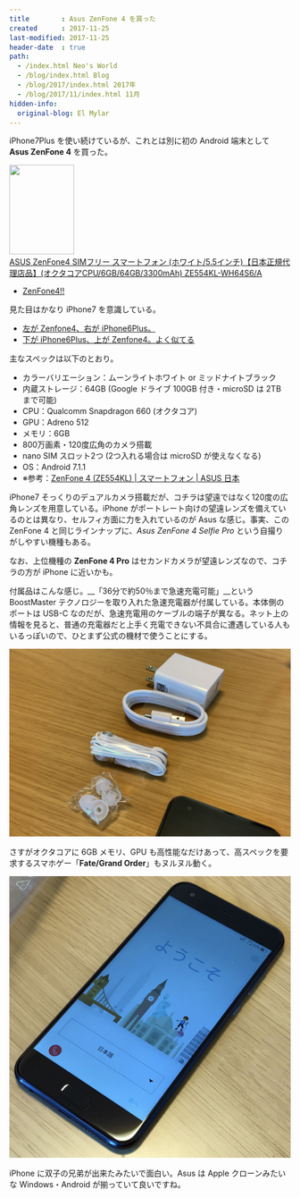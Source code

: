 ```yaml
---
title        : Asus ZenFone 4 を買った
created      : 2017-11-25
last-modified: 2017-11-25
header-date  : true
path:
  - /index.html Neo's World
  - /blog/index.html Blog
  - /blog/2017/index.html 2017年
  - /blog/2017/11/index.html 11月
hidden-info:
  original-blog: El Mylar
---
```


iPhone7Plus を使い続けているが、これとは別に初の Android 端末として __Asus ZenFone 4__ を買った。

<div class="ad-amazon">
  <div class="ad-amazon-image">
    <a href="https://www.amazon.co.jp/dp/B075L6XM9Z?tag=neos21-22&amp;linkCode=osi&amp;th=1&amp;psc=1">
      <img src="https://m.media-amazon.com/images/I/41BQOnZSVOL._SL160_.jpg" width="116" height="160">
    </a>
  </div>
  <div class="ad-amazon-info">
    <div class="ad-amazon-title">
      <a href="https://www.amazon.co.jp/dp/B075L6XM9Z?tag=neos21-22&amp;linkCode=osi&amp;th=1&amp;psc=1">ASUS ZenFone4 SIMフリー スマートフォン (ホワイト/5.5インチ)【日本正規代理店品】(オクタコアCPU/6GB/64GB/3300mAh) ZE554KL-WH64S6/A</a>
    </div>
  </div>
</div>

- [ZenFone4!!](https://www.instagram.com/p/BbeneI3gn-c/)

見た目はかなり iPhone7 を意識している。

- [左が Zenfone4、右が iPhone6Plus。](https://www.instagram.com/p/BbenwSjg3IE/)
- [下が iPhone6Plus、上が Zenfone4。よく似てる](https://www.instagram.com/p/BbennJJgQEt/)

主なスペックは以下のとおり。

- カラーバリエーション：ムーンライトホワイト or ミッドナイトブラック
- 内蔵ストレージ：64GB (Google ドライブ 100GB 付き・microSD は 2TB まで可能)
- CPU：Qualcomm Snapdragon 660 (オクタコア)
- GPU：Adreno 512
- メモリ：6GB
- 800万画素・120度広角のカメラ搭載
- nano SIM スロット2つ (2つ入れる場合は microSD が使えなくなる)
- OS：Android 7.1.1
- ※参考：[ZenFone 4 (ZE554KL) | スマートフォン | ASUS 日本](https://www.asus.com/jp/Phone/ZenFone-4-ZE554KL/Tech-Specs/)

iPhone7 そっくりのデュアルカメラ搭載だが、コチラは望遠ではなく120度の広角レンズを用意している。iPhone がポートレート向けの望遠レンズを備えているのとは異なり、セルフィ方面に力を入れているのが Asus な感じ。事実、この ZenFone 4 と同じラインナップに、_Asus ZenFone 4 Selfie Pro_ という自撮りがしやすい機種もある。

なお、上位機種の __ZenFone 4 Pro__ はセカンドカメラが望遠レンズなので、コチラの方が iPhone に近いかも。

付属品はこんな感じ。__「36分で約50％まで急速充電可能」__という BoostMaster テクノロジーを取り入れた急速充電器が付属している。本体側のポートは USB-C なのだが、急速充電用のケーブルの端子が異なる。ネット上の情報を見ると、普通の充電器だと上手く充電できない不具合に遭遇している人もいるっぽいので、ひとまず公式の機材で使うことにする。

![付属品](./25-02-01.jpg)

さすがオクタコアに 6GB メモリ、GPU も高性能なだけあって、高スペックを要求するスマホゲー「__Fate/Grand Order__」もヌルヌル動く。

![iPhone そっくり](./25-02-02.jpg)

iPhone に双子の兄弟が出来たみたいで面白い。Asus は Apple クローンみたいな Windows・Android が揃っていて良いですね。
